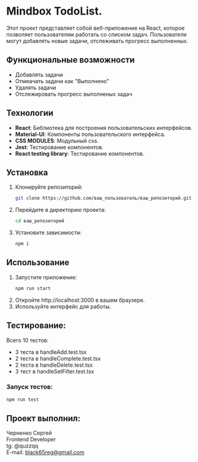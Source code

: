 # Mindbox TodoList.

Этот проект представляет собой веб-приложение на React, которое позволяет пользователям работать со списком задач. Пользователи могут добавлять новые задачи, отслеживать прогресс выполненных.

## Функциональные возможности

- Добавлять задачи
- Отмеачать задачи как "Выполнено"
- Удалять задачи
- Отслежировать прогресс выполненых задач

## Технологии

- **React**: Библиотека для построения пользовательских интерфейсов.
- **Material-UI**: Компоненты пользовательского интерфейса.
- **CSS MODULES**: Модульный css.
- **Jest**: Тестирование компонентов.
- **React testing library**: Тестирование компонентов.


## Установка

1. Клонируйте репозиторий:
   ```bash
   git clone https://github.com/ваш_пользователь/ваш_репозиторий.git
2. Перейдите в директорию проекта:
   ```bash
   cd ваш_репозиторий
3. Установите зависимости:
   ```bash
   npm i

## Использование
1. Запустите приложение:
   ```bash
   npm run start
2. Откройте http://localhost:3000 в вашем браузере.
3. Используйте интерфейс для работы.

## Тестирование:
Всего 10 тестов:
- 3 теста в handleAdd.test.tsx
- 2 теста в handleComplete.test.tsx
- 2 теста в handleDelete.test.tsx
- 3 тест в handleSetFilter.test.tsx

### Запуск тестов:
  ```bash
  npm run test
```

## Проект выполнил:
Черненко Сергей<br/>
Frontend Developer <br/>
tg: @quzzqq <br/>
E-mail: black65reg@gmail.com 
